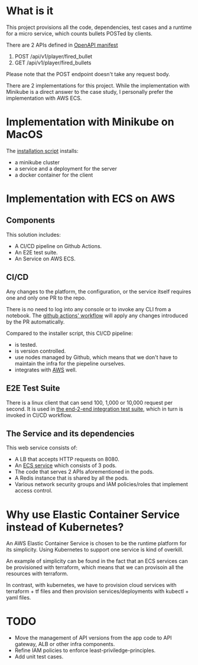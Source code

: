 # What is it
This project provisions all the code, dependencies, test cases and a runtime for a micro service, which counts bullets POSTed by clients.

There are 2 APIs defined in [OpenAPI manifest](./openapi.yaml)
1. POST /api/v1/player/fired_bullet
2. GET  /api/v1/player/fired_bullets

Please note that the POST endpoint doesn't take any request body.

There are 2 implementations for this project. While the implementation with Minikube is a direct answer to the case study, I personally prefer the implementation with AWS ECS.

# Implementation with Minikube on MacOS
The [installation script](./localhost/install.sh) installs:
- a minikube cluster
- a service and a deployment for the server
- a docker container for the client


# Implementation with ECS on AWS

## Components
This solution includes:
- A CI/CD pipeline on Github Actions.
- An E2E test suite.
- An Service on AWS ECS.

## CI/CD
Any changes to the platform, the configuration, or the service itself requires one and only one PR to the repo. 

There is no need to log into any console or to invoke any CLI from a notebook. The [github actions' workflow](./.github/workflows/service.yml) will apply any changes introduced by the PR automatically.

Compared to the installer script, this CI/CD pipeline: 
- is tested.
- is version controlled.
- use nodes managed by Github, which means that we don't have to maintain the infra for the piepeline ourselves.
- integrates with [AWS](https://docs.github.com/en/actions/deployment/security-hardening-your-deployments/configuring-openid-connect-in-amazon-web-services) well.

## E2E Test Suite
There is a linux client that can send 100, 1,000 or 10,000 request per second. It is used in [the end-2-end integration test suite](./test/e2e/Dockerfile), which in turn is invoked in CI/CD workflow.

## The Service and its dependencies
This web service consists of:
- A LB that accepts HTTP requests on 8080.
- An [ECS service](https://docs.aws.amazon.com/AmazonECS/latest/developerguide/ecs_services.html) which consists of 3 pods.
- The code that serves 2 APIs aforementioned in the pods.
- A Redis instance that is shared by all the pods.
- Various network security groups and IAM policies/roles that implement access control.

# Why use Elastic Container Service instead of Kubernetes?
An AWS Elastic Container Service is chosen to be the runtime platform for its simplicity. Using Kubernetes to support one service is kind of overkill.

An example of simplicity can be found in the fact that an ECS services can be provisioned with terraform, which means that we can provisoin all the resources with terraform. 

In contrast, with kubernetes, we have to provision cloud services with terraform + tf files and then provision services/deployments with kubectl + yaml files.

# TODO
- Move the management of API versions from the app code to API gateway, ALB or other infra components.
- Refine IAM policies to enforce least-priviledge-principles.
- Add unit test cases.
